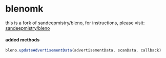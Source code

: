 # blenomk

this is a fork of sandeepmistry/bleno, for instructions, please visit:
[sandeepmistry/bleno](https://github.com/sandeepmistry/bleno)

#### added methods
```javascript
bleno.updateAdvertisementData(advertisementData, scanData, callback)
```